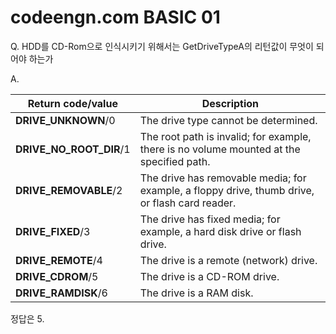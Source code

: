 # codeengn.com BASIC 01

Q. HDD를 CD-Rom으로 인식시키기 위해서는 GetDriveTypeA의 리턴값이 무엇이 되어야 하는가



A. 

| Return code/value       | Description                              |
| ----------------------- | ---------------------------------------- |
| **DRIVE_UNKNOWN**/0     | The drive type cannot be determined.     |
| **DRIVE_NO_ROOT_DIR**/1 | The root path is invalid; for example, there is no volume mounted at the specified path. |
| **DRIVE_REMOVABLE**/2   | The drive has removable media; for example, a floppy drive, thumb drive, or flash card reader. |
| **DRIVE_FIXED**/3       | The drive has fixed media; for example, a hard disk drive or flash drive. |
| **DRIVE_REMOTE**/4      | The drive is a remote (network) drive.   |
| **DRIVE_CDROM**/5       | The drive is a CD-ROM drive.             |
| **DRIVE_RAMDISK**/6     | The drive is a RAM disk.                 |

정답은 5.